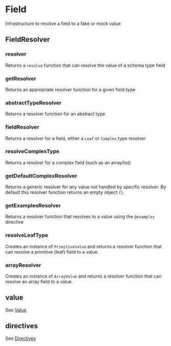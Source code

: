 # Field

Infrastructure to resolve a field to a fake or mock value

## FieldResolver

### resolver

Returns a `resolve` function that can resolve the value of a schema type field

### getResolver

Returns an appropriate resolver function for a given field type

### abstractTypeResolver

Returns a resolver function for an abstract type

### fieldResolver

Returns a resolver for a field, either a `Leaf` or `Complex` type resolver

### resolveComplexType

Returns a resolver for a complex field (such as an array/list)

### getDefaultComplexResolver

Returns a generic resolver for any value not handled by specific resolver. By default this resolver function returns an empty object `{}`.

### getExamplesResolver

Returns a resolver function that resolves to a value using the `@examples` directive

### resolveLeafType

Creates an instance of `PrimitiveValue` and returns a resolver function that can resolve a primitive (leaf) field to a value.

### arrayResolver

Creates an instance of `ArrayValue` and returns a resolver function that can resolve an array field to a value.

## value

See [Value](./value/Value.md)

## directives

See [Directives](./directives/Directives.md)
